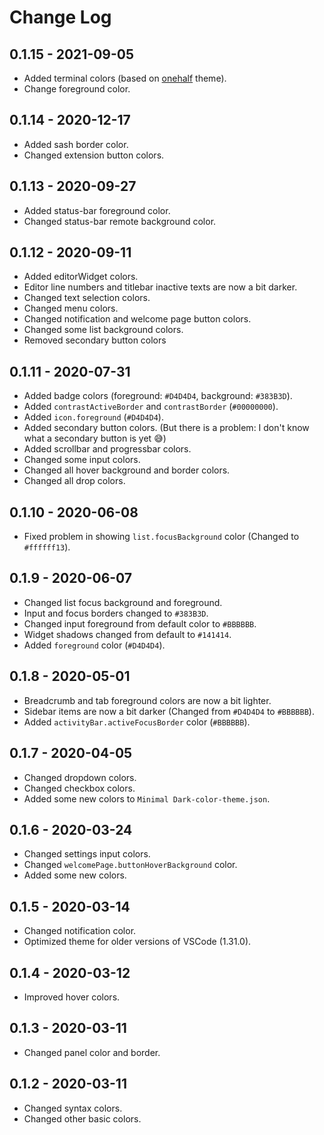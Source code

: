 # Change Log

## 0.1.15 - 2021-09-05
- Added terminal colors (based on [onehalf](https://github.com/sonph/onehalf) theme).
- Change foreground color.

## 0.1.14 - 2020-12-17
- Added sash border color.
- Changed extension button colors.

## 0.1.13 - 2020-09-27
- Added status-bar foreground color.
- Changed status-bar remote background color.

## 0.1.12 - 2020-09-11
- Added editorWidget colors.
- Editor line numbers and titlebar inactive texts are now a bit darker.
- Changed text selection colors.
- Changed menu colors.
- Changed notification and welcome page button colors.
- Changed some list background colors.
- Removed secondary button colors

## 0.1.11 - 2020-07-31
- Added badge colors (foreground: `#D4D4D4`, background: `#383B3D`).
- Added `contrastActiveBorder` and `contrastBorder` (`#00000000`).
- Added `icon.foreground` (`#D4D4D4`).
- Added secondary button colors. (But there is a problem: I don't know what a secondary button is yet :sweat_smile:)
- Added scrollbar and progressbar colors.
- Changed some input colors.
- Changed all hover background and border colors.
- Changed all drop colors.

## 0.1.10 - 2020-06-08
- Fixed problem in showing `list.focusBackground` color (Changed to `#ffffff13`).

## 0.1.9 - 2020-06-07
- Changed list focus background and foreground.
- Input and focus borders changed to `#383B3D`.
- Changed input foreground from default color to `#BBBBBB`.
- Widget shadows changed from default to `#141414`.
- Added `foreground` color (`#D4D4D4`).

## 0.1.8 - 2020-05-01
- Breadcrumb and tab foreground colors are now a bit lighter.
- Sidebar items are now a bit darker (Changed from `#D4D4D4` to `#BBBBBB`). 
- Added `activityBar.activeFocusBorder` color (`#BBBBBB`).

## 0.1.7 - 2020-04-05
- Changed dropdown colors.
- Changed checkbox colors.
- Added some new colors to `Minimal Dark-color-theme.json`.

## 0.1.6 - 2020-03-24
- Changed settings input colors.
- Changed `welcomePage.buttonHoverBackground` color.
- Added some new colors.

## 0.1.5 - 2020-03-14
- Changed notification color.
- Optimized theme for older versions of VSCode (1.31.0).

## 0.1.4 - 2020-03-12
- Improved hover colors.

## 0.1.3 - 2020-03-11
- Changed panel color and border.

## 0.1.2 - 2020-03-11
- Changed syntax colors.
- Changed other basic colors.
